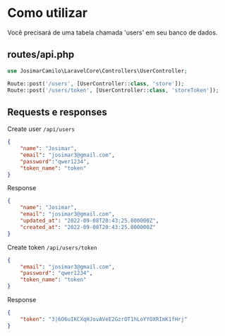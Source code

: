 # Como utilizar
Você precisará de uma tabela chamada 'users' em seu banco de dados.

## routes/api.php
```php
use JosimarCamilo\LaravelCore\Controllers\UserController;

Route::post('/users', [UserController::class, 'store']);
Route::post('/users/token', [UserController::class, 'storeToken']);
```
## Requests e responses
Create user
```/api/users```
```json
{
	"name": "Josimar",
	"email": "josimar3@gmail.com",
	"password":"qwer1234",
	"token_name": "token"
}
```
Response
```json
{
	"name": "Josimar",
	"email": "josimar3@gmail.com",
	"updated_at": "2022-09-08T20:43:25.000000Z",
	"created_at": "2022-09-08T20:43:25.000000Z"
}
```
Create token
```/api/users/token```
```json
{
	"email": "josimar3@gmail.com",
	"password": "qwer1234",
	"token_name": "token"
}
```
Response
```json
{
	"token": "3|6O6uIKCXqHJovAVeE2GzrOT1hLoYYOXRImK1fHrj"
}
```